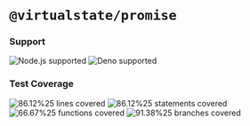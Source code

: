 # `@virtualstate/promise`

[//]: # (badges)

### Support

 ![Node.js supported](https://img.shields.io/badge/node-%3E%3D16.0.0-blue) ![Deno supported](https://img.shields.io/badge/deno-%3E%3D1.17.0-blue) 

### Test Coverage

 ![86.12%25 lines covered](https://img.shields.io/badge/lines-86.12%25-brightgreen) ![86.12%25 statements covered](https://img.shields.io/badge/statements-86.12%25-brightgreen) ![66.67%25 functions covered](https://img.shields.io/badge/functions-66.67%25-yellow) ![91.38%25 branches covered](https://img.shields.io/badge/branches-91.38%25-brightgreen)

[//]: # (badges)

